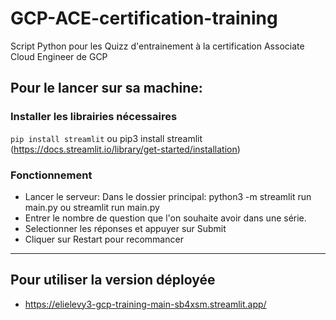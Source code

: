 # GCP-ACE-certification-training
Script Python pour les Quizz d'entrainement à la certification Associate Cloud Engineer de GCP


## Pour le lancer sur sa machine: 

### Installer les librairies nécessaires
`pip install streamlit` ou pip3 install streamlit (https://docs.streamlit.io/library/get-started/installation)

### Fonctionnement 
* Lancer le serveur: Dans le dossier principal: python3 -m streamlit run main.py ou streamlit run main.py
* Entrer le nombre de question que l'on souhaite avoir dans une série.
* Selectionner les réponses et appuyer sur Submit
* Cliquer sur Restart pour recommancer

-----------------------

## Pour utiliser la version déployée

* https://elielevy3-gcp-training-main-sb4xsm.streamlit.app/
